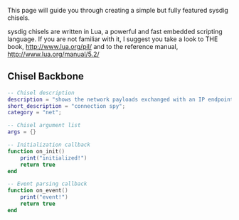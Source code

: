 This page will guide you through creating a simple but fully featured sysdig chisels.

sysdig chisels are written in Lua, a powerful and fast embedded scripting language. If you are not familiar with it, I suggest you take a look to THE book,
http://www.lua.org/pil/
and to the reference manual,
http://www.lua.org/manual/5.2/

## Chisel Backbone

```lua
-- Chisel description
description = "shows the network payloads exchanged with an IP endpoint";
short_description = "connection spy";
category = "net";

-- Chisel argument list
args = {}

-- Initialization callback
function on_init()
	print("initialized!")
	return true
end

-- Event parsing callback
function on_event()
	print("event!")
	return true
end
```
